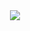 <div align=center>
	<img src="https://capsule-render.vercel.app/api?type=wave&color=#75E6DA&height=200&section=header&text=haazz%20Github!&fontSize=90&fontColor=D4F1F4" />	
</div>
